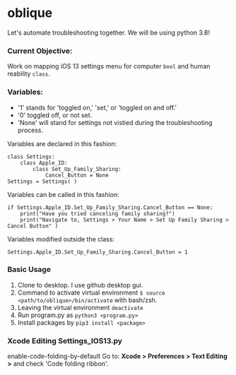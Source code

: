 # oblique

Let's automate troubleshooting together. We will be using python 3.8!

### Current Objective:
Work on mapping iOS 13 settings menu for computer `bool` and human reability `class`.

### Variables:
* '1' stands for 'toggled on,' 'set,' or 'toggled on and off.' 
* '0' toggled off, or not set. 
* 'None' will stand for settings not vistied during the troubleshooting process. 

Variables are declared in this fashion: 
    
    class Settings:
        class Apple_ID:
            class Set_Up_Family_Sharing:
                Cancel_Button = None
    Settings = Settings( )
Variables can be called in this fashion: 
    
    if Settings.Apple_ID.Set_Up_Family_Sharing.Cancel_Button == None:
        print("Have you tried canceling family sharing?")
        print("Navigate to, Settings > Your Name > Set Up Family Sharing > Cancel Button" )        
Variables modified outside the class:
        
    Settings.Apple_ID.Set_Up_Family_Sharing.Cancel_Button = 1
### Basic Usage
1. Clone to desktop. I use github desktop gui.
2. Command to activate virtual environment `$ source <path/to/oblique>/bin/activate` with bash/zsh.
3. Leaving the virtual environment `deactivate`
4. Run program.py as `python3 <program.py>`
5. Install packages by `pip3 install <package>`

### Xcode Editing Settings_IOS13.py
 enable-code-folding-by-default
 Go to: **Xcode > Preferences > Text Editing >** and check 'Code folding ribbon'.
